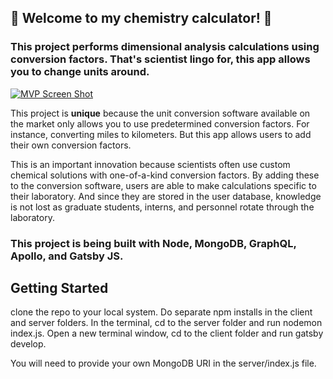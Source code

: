 ## 🧪 Welcome to my chemistry calculator! 🧪

### This project performs dimensional analysis calculations using conversion factors. That's scientist lingo for, this app allows you to change units around.

[![MVP Screen Shot](https://res.cloudinary.com/practicaldev/image/fetch/s--hc2g2w_6--/c_limit%2Cf_auto%2Cfl_progressive%2Cq_auto%2Cw_880/https://dev-to-uploads.s3.amazonaws.com/i/j059adtc92md0dxamego.png)](https://www.youtube.com/watch?v=G74zKmIrcdY)

This project is **unique** because the unit conversion software available on the market only allows you to use predetermined conversion factors. For instance, converting miles to kilometers. But this app allows users to add their own conversion factors.

This is an important innovation because scientists often use custom chemical solutions with one-of-a-kind conversion factors. By adding these to the conversion software, users are able to make calculations specific to their laboratory. And since they are stored in the user database, knowledge is not lost as graduate students, interns, and personnel rotate through the laboratory.

### This project is being built with Node, MongoDB, GraphQL, Apollo, and Gatsby JS.

## Getting Started

clone the repo to your local system. Do separate npm installs in the client and server folders. In the terminal, cd to the server folder and run nodemon index.js. Open a new terminal window, cd to the client folder and run gatsby develop.

You will need to provide your own MongoDB URI in the server/index.js file.
